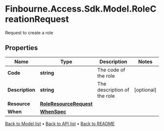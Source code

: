# Finbourne.Access.Sdk.Model.RoleCreationRequest
Request to create a role

## Properties

Name | Type | Description | Notes
------------ | ------------- | ------------- | -------------
**Code** | **string** | The code of the role | 
**Description** | **string** | The description of the role | [optional] 
**Resource** | [**RoleResourceRequest**](RoleResourceRequest.md) |  | 
**When** | [**WhenSpec**](WhenSpec.md) |  | 

[Back to Model list](../README.md#documentation-for-models) &#8226; [Back to API list](../README.md#documentation-for-api-endpoints) &#8226; [Back to README](../README.md)

